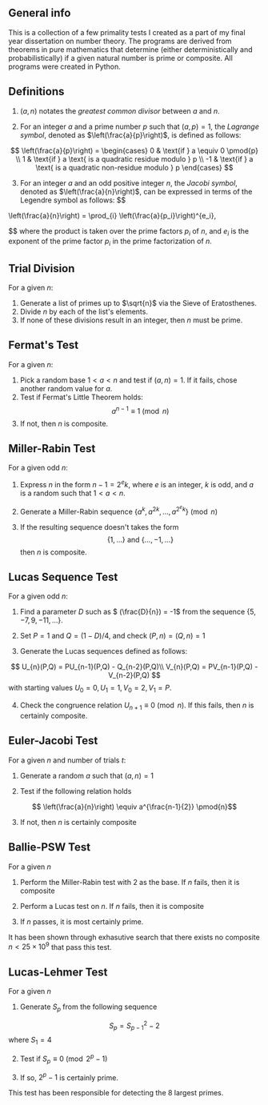 ## General info
This is a collection of a few primality tests I created as a part of my final year dissertation on number theory. The programs are derived from theorems in pure mathematics that determine (either deterministically and probabilistically) if a given natural number is prime or composite. All programs were created in Python. 
	
## Definitions
1. $(a,n)$ notates the *greatest common divisor* between $a$ and $n$. 

2. For an integer $a$ and a prime number $p$ such that $(a, p) = 1$, the *Lagrange symbol*, denoted as $\left(\frac{a}{p}\right)$, is defined as follows:

$$
\left(\frac{a}{p}\right) = 
\begin{cases}
    0 & \text{if } a \equiv 0 \pmod{p} \\
    1 & \text{if } a \text{ is a quadratic residue modulo } p \\
    -1 & \text{if } a \text{ is a quadratic non-residue modulo } p
\end{cases}
$$


3. For an integer $a$ and an odd positive integer $n$, the *Jacobi symbol*, denoted as $\left(\frac{a}{n}\right)$, can be expressed in terms of the Legendre symbol as follows:
$$

\left(\frac{a}{n}\right) =
\prod_{i} \left(\frac{a}{p_i}\right)^{e_i},

$$
where the product is taken over the prime factors $p_i$ of $n$, and $e_i$ is the exponent of the prime factor $p_i$ in the prime factorization of $n$.

## Trial Division
For a given $n$:
1. Generate a list of primes up to $\sqrt{n}$ via the Sieve of Eratosthenes.
2. Divide $n$ by each of the list's elements.
3. If none of these divisions result in an integer, then $n$ must be prime.
	
## Fermat's Test
For a given $n$:
1. Pick a random base $1 < a < n$ and test if $(a,n) = 1$. If it fails, chose another random value for $a$.
2. Test if Fermat's Little Theorem holds: $$a^{n-1} \equiv 1 \pmod{n}$$
3. If not, then $n$ is composite.


## Miller-Rabin Test
For a given odd $n$:
1. Express $n$ in the form $n-1 = 2^{e}k$, where $e$ is an integer, $k$ is odd, and $a$ is a random such that $1 < a < n$.

2. Generate a Miller-Rabin sequence $\{a^k, a^{2k},...,a^{2^ek} \} \pmod{n}$

3. If the resulting sequence doesn't takes the form $$\{ 1,...\}\text{ and }\{...,-1,...\} $$ then $n$ is composite.


## Lucas Sequence Test
For a given odd $n$:
1. Find a parameter $D$ such as $ (\frac{D}{n}) = -1$ from the sequence $\{5, -7, 9, -11,...\}$.

2. Set $P = 1$ and $Q = (1 - D)/4$, and check $(P,n) = (Q,n) = 1$ 

3. Generate the Lucas sequences defined as follows:

$$
U_{n}(P,Q) = PU_{n-1}(P,Q) - Q_{n-2}(P,Q)\\
V_{n}(P,Q) = PV_{n-1}(P,Q) - V_{n-2}(P,Q)
$$
with starting values $U_0 = 0, U_1 = 1, V_0 = 2, V_1 = P$.

4. Check the congruence relation $U_{n+1} \equiv 0 \pmod{n}$. If this fails, then $n$ is certainly composite.

## Euler-Jacobi Test
For a given $n$ and number of trials $t$:
1. Generate a random $a$ such that $(a,n) = 1$ 

2. Test if the following relation holds

$$
\left(\frac{a}{n}\right) \equiv a^{\frac{n-1}{2}} \pmod{n}$$

3. If not, then $n$ is certainly composite

## Ballie-PSW Test
For a given $n$
1. Perform the Miller-Rabin test with 2 as the base. If $n$ fails, then it is composite 

2. Perform a Lucas test on $n$. If $n$ fails, then it is composite

3. If $n$ passes, it is most certainly prime.

It has been shown through exhasutive search that there exists no composite $n<25 \times 10^{9}$ that pass this test. 

## Lucas-Lehmer Test
For a given $n$
1. Generate $S_p$ from the following sequence 

$$
S_p = S_{p-1}^2 - 2
$$ 
where $S_1 = 4$

2. Test if $S_p \equiv 0\pmod{2^p - 1}$

3. If so, $2^p - 1$ is certainly prime.

This test has been responsible for detecting the 8 largest primes.
